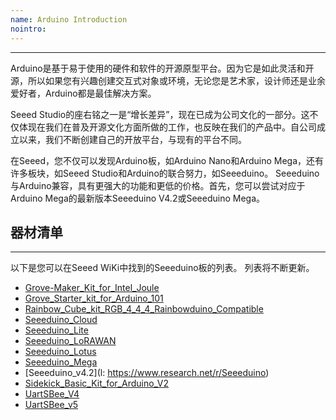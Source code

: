 ```yaml
---
name: Arduino Introduction
nointro:
---
```


---

Arduino是基于易于使用的硬件和软件的开源原型平台。因为它是如此灵活和开源，所以如果您有兴趣创建交互式对象或环境，无论您是艺术家，设计师还是业余爱好者，Arduino都是最佳解决方案。

Seeed Studio的座右铭之一是“增长差异”，现在已成为公司文化的一部分。这不仅体现在我们在普及开源文化方面所做的工作，也反映在我们的产品中。自公司成立以来，我们不断创建自己的开放平台，与现有的平台不同。

在Seeed，您不仅可以发现Arduino板，如Arduino Nano和Arduino Mega，还有许多板块，如Seeed Studio和Arduino的联合努力，如Seeeduino。 Seeeduino与Arduino兼容，具有更强大的功能和更低的价格。首先，您可以尝试对应于Arduino Mega的最新版本Seeeduino V4.2或Seeeduino Mega。

## 器材清单
---

以下是您可以在Seeed WiKi中找到的Seeeduino板的列表。 列表将不断更新。


* [Grove-Maker_Kit_for_Intel_Joule](http://wiki.seeedstudio.com/cn/Grove-Maker_Kit_for_Intel_Joule)
* [Grove_Starter_kit_for_Arduino_101](http://wiki.seeedstudio.com/cn/Grove_Starter_kit_for_Arduino_101)
* [Rainbow_Cube_kit_RGB_4_4_4_Rainbowduino_Compatible](http://wiki.seeedstudio.com/cn/Rainbow_Cube_kit_RGB_4_4_4_Rainbowduino_Compatible)
* [Seeeduino_Cloud](http://wiki.seeedstudio.com/cn/Seeeduino_Cloud)
* [Seeeduino_Lite](http://wiki.seeedstudio.com/cn/Seeeduino_Lite)
* [Seeeduino_LoRAWAN](http://wiki.seeedstudio.com/cn/Seeeduino_LoRAWAN)
* [Seeeduino_Lotus](http://wiki.seeedstudio.com/cn/Seeeduino_Lotus)
* [Seeeduino_Mega](http://wiki.seeedstudio.com/cn/Seeeduino_Mega)
* [Seeeduino_v4.2](l: https://www.research.net/r/Seeeduino)
* [Sidekick_Basic_Kit_for_Arduino_V2](http://wiki.seeedstudio.com/cn/Sidekick_Basic_Kit_for_Arduino_V2)
* [UartSBee_V4](http://wiki.seeedstudio.com/cn/UartSBee_V4)
* [UartSBee_v5](http://wiki.seeedstudio.com/cn/UartSBee_v5)